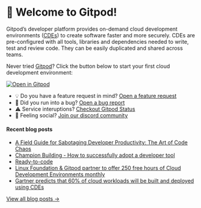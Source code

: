 # 👋 Welcome to Gitpod!

Gitpod’s developer platform provides on-demand cloud development environments ([CDEs](https://www.gitpod.io/cde)) to create software faster and more securely. CDEs are pre-configured with all tools, libraries and dependencies needed to write, test and review code. They can be easily duplicated and shared across teams.

Never tried [Gitpod](https://www.gitpod.io/)? Click the button below to start your first cloud development environment:

[![Open in Gitpod](https://gitpod.io/button/open-in-gitpod.svg)](https://gitpod.new)

* 💡 Do you have a feature request in mind? [Open a feature request](https://github.com/gitpod-io/gitpod/issues/new?assignees=&labels=&template=feature_request.md&title=)
* 🐛 Did you run into a bug? [Open a bug report](https://github.com/gitpod-io/gitpod/issues/new?assignees=&labels=bug&template=bug_report.yml)
* ⚠️ Service interuptions? [Checkout Gitpod Status](https://gitpodstatus.com/)
* 🦩 Feeling social? [Join our discord community](https://www.gitpod.io/chat)

#### Recent blog posts

<!--START_SECTION:feed-->
* [A Field Guide for Sabotaging Developer Productivity: The Art of Code Chaos](https://www.gitpod.io/blog/a-field-guide-for-sabotaging-developer-productivity-the-art-of-code-chaos)
* [Champion Building - How to successfully adopt a developer tool](https://www.gitpod.io/blog/champion-building)
* [Ready-to-code](https://www.gitpod.io/blog/ready-to-code)
* [Linux Foundation & Gitpod partner to offer 250 free hours of Cloud Development Environments monthly](https://www.gitpod.io/blog/linux-foundation-gitpod-partnership)
* [Gartner predicts that 60% of cloud workloads will be built and deployed using CDEs](https://www.gitpod.io/blog/gartner-2023-cde-hypecycle)
<!--END_SECTION:feed-->

[View all blog posts &rarr;](https://www.gitpod.io/blog)
